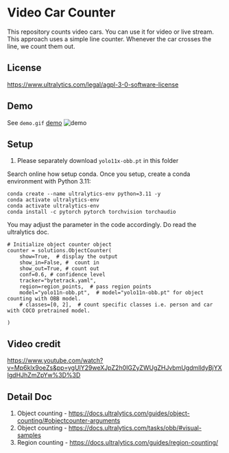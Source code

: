
 
# Video Car Counter  
This repository counts video cars. You can use it for video or live stream.
This approach uses a simple line counter. Whenever the car crosses the line, we count them out. 


## License
https://www.ultralytics.com/legal/agpl-3-0-software-license
 

## Demo  
See `demo.gif`
[demo](demo.gif)
![demo](demo.gif)


## Setup 

1. Please separately download `yolo11x-obb.pt` in this folder


Search online how setup conda. 
Once you setup, create a conda environment with Python 3.11:
```
conda create --name ultralytics-env python=3.11 -y
conda activate ultralytics-env
conda activate ultralytics-env
conda install -c pytorch pytorch torchvision torchaudio

```

You may adjust the parameter in the code accordingly. Do read the ultralytics doc.
```
# Initialize object counter object
counter = solutions.ObjectCounter(
    show=True,  # display the output
    show_in=False, #  count in
    show_out=True, # count out
    conf=0.6, # confidence level
    tracker="bytetrack.yaml",
    region=region_points,  # pass region points
    model="yolo11n-obb.pt",  # model="yolo11n-obb.pt" for object counting with OBB model.
    # classes=[0, 2],  # count specific classes i.e. person and car with COCO pretrained model.
 
)
```

## Video credit 
https://www.youtube.com/watch?v=Mp6klx9oeZs&pp=ygUlY29weXJpZ2h0IGZyZWUgZHJvbmUgdmlldyBjYXIgdHJhZmZpYw%3D%3D 


## Detail Doc   
1. Object counting - https://docs.ultralytics.com/guides/object-counting/#objectcounter-arguments
2. Object counting - https://docs.ultralytics.com/tasks/obb/#visual-samples
3. Region counting - https://docs.ultralytics.com/guides/region-counting/